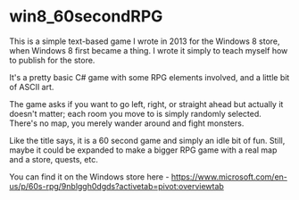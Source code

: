 # win8_60secondRPG
This is a simple text-based game I wrote in 2013 for the Windows 8 store, when Windows 8 first became a thing. I wrote it simply to teach myself how to publish for the store.

It's a pretty basic C# game with some RPG elements involved, and a little bit of ASCII art.

The game asks if you want to go left, right, or straight ahead but actually it doesn't matter; each room you move to is simply randomly selected. There's no map, you merely wander around and fight monsters.

Like the title says, it is a 60 second game and simply an idle bit of fun. Still, maybe it could be expanded to make a bigger RPG game with a real map and a store, quests, etc.

You can find it on the Windows store here - https://www.microsoft.com/en-us/p/60s-rpg/9nblggh0dgds?activetab=pivot:overviewtab

